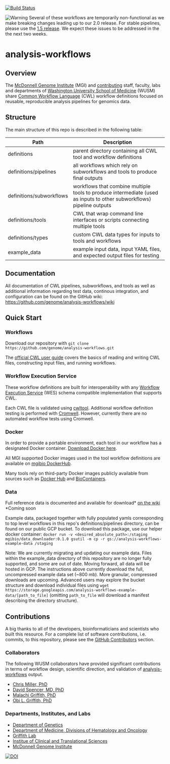 [![Build Status](https://travis-ci.org/genome/analysis-workflows.svg?branch=master)](https://travis-ci.org/genome/analysis-workflows)

![Warning](https://i.imgur.com/rv5wL3F.jpg)  Several of these workflows are temporarily non-functional as we make breaking changes leading up to our 2.0 release. For stable pipelines, please use the [1.5 release](https://github.com/genome/analysis-workflows/releases/tag/v1.5.0). We expect these issues to be addressed in the the next two weeks.

# analysis-workflows

## Overview

The [McDonnell Genome Institute](https://www.genome.wustl.edu/) (MGI) and [contributing](https://github.com/genome/analysis-workflows#contributions) staff, faculty, labs and departments of [Washington University School of Medicine](https://medicine.wustl.edu/) (WUSM) share [Common Workflow Language](https://www.commonwl.org/) (CWL) workflow definitions focused on reusable, reproducible analysis pipelines for genomics data.  


## Structure

The main structure of this repo is described in the following table:

| Path | Description |
| --- | --- |
| definitions | parent directory containing all CWL tool and workflow definitions |
| definitions/pipelines | all workflows which rely on subworkflows and tools to produce final outputs |
| definitions/subworkflows | workflows that combine multiple tools to produce intermediate (used as inputs to other subworkflows) pipeline outputs |
| definitions/tools | CWL that wrap command line interfaces or scripts connecting multiple tools |
| definitions/types | custom CWL data types for inputs to tools and workflows |
| example_data | example input data, input YAML files, and expected output files for testing |

## Documentation

All documentation of CWL pipelines, subworkflows, and tools as well as additional information regarding test data, continous integration, and configuration can be found on the GitHub wiki:
https://github.com/genome/analysis-workflows/wiki

## Quick Start

### Workflows
Download our repository with `git clone https://github.com/genome/analysis-workflows.git`

The [official CWL user guide](https://www.commonwl.org/user_guide/) covers the basics of reading and writing CWL files, constructing input files, and running workflows.

### Workflow Execution Service
These workflow definitions are built for interoperability with any [Workflow Execution Service](https://github.com/ga4gh/workflow-execution-service-schemas) (WES) schema compatible implementation that supports CWL.

Each CWL file is validated using [cwltool](https://github.com/common-workflow-language/cwltool). Additional workflow definition testing is performed with [Cromwell](https://github.com/broadinstitute/cromwell). However, currently there are no automated workflow tests using Cromwell.

### Docker
In order to provide a portable environment, each tool in our workflow has a designated Docker container. [Download Docker here](https://www.docker.com/products/docker-desktop).

All MGI supported Docker images used in the tool workflow definitions are available on [mgibio DockerHub](https://hub.docker.com/u/mgibio/). 

Many tools rely on third-party Docker images publicly available from sources such as [Docker Hub](https://hub.docker.com) and [BioContainers](https://biocontainers.pro).

### Data
Full reference data is documented and available for download* [on the wiki](https://github.com/genome/analysis-workflows/wiki/Gathering-input-files)
*Coming soon

Example data, packaged together with fully populated yamls corresponding to top level workflows in this repo's definitions/pipelines directory, can be found on our public GCP bucket. To download this package, use our helper docker container: `docker run -v <desired_absolute_path>:/staging mgibio/data_downloader:0.1.0 gsutil -m cp -r gs://analysis-workflows-example-data /staging`

Note: We are currently migrating and updating our example data. Files within the example_data directory of this repository are no longer fully supported, and some are out of date. Moving forward, all data will be hosted in GCP. The instructions above currently download the full, uncompressed example data set (~800 mb). More granular, compressed downloads are upcoming. Advanced users may explore the bucket structure and download individual files using `wget https://storage.googleapis.com/analysis-workflows-example-data/[path_to_file]` (omitting `path_to_file` will download a manifest describing the directory structure).


## Contributions

A big thanks to all of the developers, bioinformaticians and scientists who built this resource. For a complete list of software contributions, i.e. commits, to this repository, please see the [GitHub Contributors](https://github.com/genome/analysis-workflows/graphs/contributors) section.

### Collaborators

The following WUSM collaborators have provided significant contributions in terms of workflow design, scientific direction, and validation of [analysis-workflows](https://github.com/genome/analysis-workflows) output.

* [Chris Miller, PhD](https://www.genome.wustl.edu/people/chris-miller-phd/)
* [David Spencer, MD, PhD](https://www.genome.wustl.edu/people/david-spencer/)
* [Malachi Griffith, PhD](https://www.genome.wustl.edu/people/malachi-griffith/)
* [Obi L. Griffith, PhD](https://www.genome.wustl.edu/people/obi-griffith/)

### Departments, Institutes, and Labs
* [Department of Genetics](http://genetics.wustl.edu/)
* [Department of Medicine, Divisions of Hematology and Oncology](https://oncology.wustl.edu/)
* [Griffith Lab](https://www.genome.wustl.edu/research/labs/griffith-lab/)
* [Institue of Clinical and Translational Sciences](https://icts.wustl.edu/)
* [McDonnell Genome Institute](https://www.genome.wustl.edu/)


[![DOI](https://zenodo.org/badge/64162512.svg)](https://zenodo.org/badge/latestdoi/64162512)

